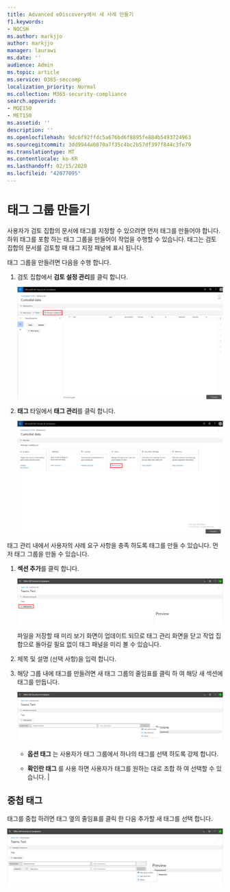 ```yaml
---
title: Advanced eDiscovery에서 새 사례 만들기
f1.keywords:
- NOCSH
ms.author: markjjo
author: markjjo
manager: laurawi
ms.date: ''
audience: Admin
ms.topic: article
ms.service: O365-seccomp
localization_priority: Normal
ms.collection: M365-security-compliance
search.appverid:
- MOE150
- MET150
ms.assetid: ''
description: ''
ms.openlocfilehash: 9dc6f92ffdc5a676bd6f8895fe884b5493724963
ms.sourcegitcommit: 3dd9944a6070a7f35c4bc2b57df397f844c3fe79
ms.translationtype: MT
ms.contentlocale: ko-KR
ms.lasthandoff: 02/15/2020
ms.locfileid: "42077095"
---
```

# <a name="create-tag-groups"></a>태그 그룹 만들기

사용자가 검토 집합의 문서에 태그를 지정할 수 있으려면 먼저 태그를 만들어야 합니다. 하위 태그를 포함 하는 태그 그룹을 만들어이 작업을 수행할 수 있습니다. 태그는 검토 집합의 문서를 검토할 때 태그 지정 패널에 표시 됩니다.

태그 그룹을 만들려면 다음을 수행 합니다.

1.  검토 집합에서 **검토 설정 관리**를 클릭 합니다.

    ![검토 집합 관리를 클릭 합니다.](../media/ED-managews.png)

2.  **태그** 타일에서 **태그 관리**를 클릭 합니다.

    ![태그 타일에서 태그 관리를 클릭 합니다.](../media/ED-managetags.png)

태그 관리 내에서 사용자의 사례 요구 사항을 충족 하도록 태그를 만들 수 있습니다. 먼저 태그 그룹을 만들 수 있습니다.

1.  **섹션 추가**를 클릭 합니다.

    ![태그 그룹 추가](../media/ED-addtagsection.png)

    파일을 저장할 때 미리 보기 화면이 업데이트 되므로 태그 관리 화면을 닫고 작업 집합으로 돌아갈 필요 없이 태그 패널을 미리 볼 수 있습니다.

2. 제목 및 설명 (선택 사항)을 입력 합니다. 

3. 해당 그룹 내에 태그를 만들려면 새 태그 그룹의 줄임표를 클릭 하 여 해당 새 섹션에 태그를 만듭니다.
    
    ![태그 그룹에 태그 만들기](../media/ED-createtag.png)

   - **옵션 태그** 는 사용자가 태그 그룹에서 하나의 태그를 선택 하도록 강제 합니다.
   
   - **확인란 태그** 를 사용 하면 사용자가 태그를 원하는 대로 조합 하 여 선택할 수 있습니다. |

## <a name="nested-tags"></a>중첩 태그

태그를 중첩 하려면 태그 옆의 줄임표를 클릭 한 다음 추가할 새 태그를 선택 합니다.

![태그 중첩](../media/ED-tagnesting.png)

